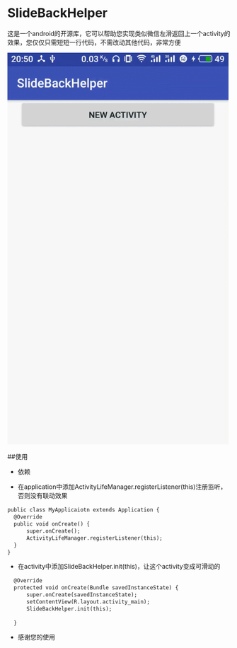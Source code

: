 # SlideBackHelper
这是一个android的开源库，它可以帮助您实现类似微信左滑返回上一个activity的效果，您仅仅只需短短一行代码，不需改动其他代码，非常方便

![示范](https://github.com/OUYANGV5/SlideBackHelper/blob/master/GIF.gif)

##使用
 * 依赖
  
 * 在application中添加ActivityLifeManager.registerListener(this)注册监听，否则没有联动效果
 
  ```
  public class MyApplicaiotn extends Application {
    @Override
    public void onCreate() {
        super.onCreate();
        ActivityLifeManager.registerListener(this);
    }
  }
  ```
  
 * 在activity中添加SlideBackHelper.init(this)，让这个activity变成可滑动的
  ```
    @Override
    protected void onCreate(Bundle savedInstanceState) {
        super.onCreate(savedInstanceState);
        setContentView(R.layout.activity_main);
        SlideBackHelper.init(this);
        
    }
  ```
  * 感谢您的使用
